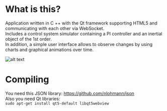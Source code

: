 What is this?
=============

Application written in C ++ with the Qt framework supporting HTML5 and communicating with each other via WebSocket.  
Includes a control system simulator containing a PI controller and an inertial object of the 1st order.  
In addition, a simple user interface allows to observe changes by using charts and graphical animations over time.  
  
![alt text](https://i.imgur.com/3RxJFBQ.png)
  
  
Compiling
=========

You need this JSON library: https://github.com/nlohmann/json  
Also you need Qt libraries:  
```sudo apt-get install qt5-default libqt5webview```
